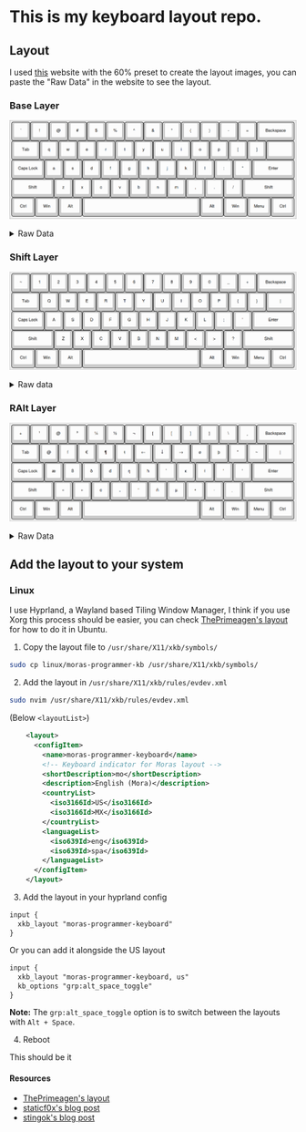 # This is my keyboard layout repo.

## Layout

I used [this](http://www.keyboard-layout-editor.com) website with the 60% preset to create the layout images, you can paste the "Raw Data" in the website to see the layout.

### Base Layer

![Base Layer](./layers/base_layer.png)

<details>

  <summary>Raw Data</summary>

  ```
[{a:7},"`","!","@","#","$","%","^","&","*","(",")","-","=",{w:2},"Backspace"],
[{w:1.5},"Tab","q","w","e","r","t","y","u","i","o","p","[","]",{w:1.5},""],
[{w:1.75},"Caps Lock","a","s","d","f","g","h","j","k","l",":","\"",{w:2.25},"Enter"],
[{w:2.25},"Shift","z","x","c","v","b","n","m",",",".","/",{w:2.75},"Shift"],
[{w:1.25},"Ctrl",{w:1.25},"Win",{w:1.25},"Alt",{w:6.25},"",{w:1.25},"Alt",{w:1.25},"Win",{w:1.25},"Menu",{w:1.25},"Ctrl"]
  ```
</details>

### Shift Layer

![Shift Layer](./layers/shift_layer.png)

<details>

  <summary> Raw data</summary>

  ```
[{a:7},"~","1","2","3","4","5","6","7","8","9","0","_","+",{w:2},"Backspace"],
[{w:1.5},"Tab","Q","W","E","R","T","Y","U","I","O","P","{","}",{w:1.5},"|"],
[{w:1.75},"Caps Lock","A","S","D","F","G","H","J","K","L",";","'",{w:2.25},"Enter"],
[{w:2.25},"Shift","Z","X","C","V","B","N","M","<",">","?",{w:2.75},"Shift"],
[{w:1.25},"Ctrl",{w:1.25},"Win",{w:1.25},"Alt",{w:6.25},"",{w:1.25},"Alt",{w:1.25},"Win",{w:1.25},"Menu",{w:1.25},"Ctrl"]
  ```
</details>


### RAlt Layer

![RAlt Layer](./layers/ralt_layer.png)

<details>
  <summary>Raw Data</summary>

  ```
[{a:7},"+","¹","@","³","¼","½","¬","{","[","]","}","\\","¸",{w:2},"Backspace"],
[{w:1.5},"Tab","@","ſ","€","¶","ŧ","←","↓","→","ø","þ","\"","~",{w:1.5},"|"],
[{w:1.75},"Caps Lock","æ","ß","ð","đ","ŋ","ħ","̉̉","ĸ","ł","'","'",{w:2.25},"Enter"],
[{w:2.25},"Shift","«","»","¢","„","“","ñ","µ","•","·","̣",{w:2.75},"Shift"],
[{w:1.25},"Ctrl",{w:1.25},"Win",{w:1.25},"Alt",{w:6.25},"",{w:1.25},"Alt",{w:1.25},"Win",{w:1.25},"Menu",{w:1.25},"Ctrl"]
```
</details>

## Add the layout to your system

### Linux

I use Hyprland, a Wayland based Tiling Window Manager, I think if you use Xorg this process should be easier, you can check [ThePrimeagen's layout](https://github.com/ThePrimeagen/keyboards/tree/master/ubuntu) for how to do it in Ubuntu.

1. Copy the layout file to `/usr/share/X11/xkb/symbols/`

```bash
sudo cp linux/moras-programmer-kb /usr/share/X11/xkb/symbols/
```

2. Add the layout in `/usr/share/X11/xkb/rules/evdev.xml`

```bash
sudo nvim /usr/share/X11/xkb/rules/evdev.xml
```

(Below `<layoutList>`)

```xml
    <layout>
      <configItem>
        <name>moras-programmer-keyboard</name>
        <!-- Keyboard indicator for Moras layout -->
        <shortDescription>mo</shortDescription>
        <description>English (Mora)</description>
        <countryList>
          <iso3166Id>US</iso3166Id>
          <iso3166Id>MX</iso3166Id>
        </countryList>
        <languageList>
          <iso639Id>eng</iso639Id>
          <iso639Id>spa</iso639Id>
        </languageList>
      </configItem>
    </layout>
```

3. Add the layout in your hyprland config

```
input {
  xkb_layout "moras-programmer-keyboard"
}
```

Or you can add it alongside the US layout

```
input {
  xkb_layout "moras-programmer-keyboard, us"
  kb_options "grp:alt_space_toggle"
}
```

**Note:** The `grp:alt_space_toggle` option is to switch between the layouts with `Alt + Space`.

4. Reboot

This should be it 

#### Resources

- [ThePrimeagen's layout](https://github.com/ThePrimeagen/keyboards/tree/master/ubuntu)
- [staticf0x's blog post](https://staticf0x.github.io/2021/custom-keyboard-layout-in-x11-and-wayland.html)
- [stingok's blog post](https://blog.stigok.com/2020/10/27/from-x11-xmodmap-to-wayland-xkb-custom-keyboard-layout.html)
